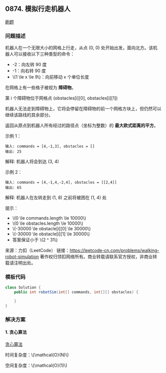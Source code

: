 <script src="https://cdn.bootcss.com/mathjax/2.7.7/MathJax.js?config=TeX-AMS-MML_HTMLorMML"></script>

## 0874. 模拟行走机器人

[刷题](qu0874/solu/Solution.java)

### 问题描述

机器人在一个无限大小的网格上行走，从点 (0, 0) 处开始出发，面向北方。该机器人可以接收以下三种类型的命令：

* -2：向左转 90 度
* -1：向右转 90 度
* \\(1 \le x \le 9\\)：向前移动 x 个单位长度

在网格上有一些格子被视为 **障碍物**。

第 i 个障碍物位于网格点  (obstacles[i]\[0], obstacles[i]\[1])

机器人无法走到障碍物上，它将会停留在障碍物的前一个网格方块上，但仍然可以继续该路线的其余部分。

返回从原点到机器人所有经过的路径点（坐标为整数）的 **最大欧式距离的平方**。

 

示例 1：

```
输入: commands = [4,-1,3], obstacles = []
输出: 25
```
解释: 机器人将会到达 (3, 4)

示例 2：

```
输入: commands = [4,-1,4,-2,4], obstacles = [[2,4]]
输出: 65
```
解释: 机器人在左转走到 (1, 8) 之前将被困在 (1, 4) 处

 

提示：

* \\(0 \le commands.length \le 10000\\)
* \\(0 \le obstacles.length \le 10000\\)
* \\(-30000 \le obstacle[i]\[0] \le 30000\\)
* \\(-30000 \le obstacle[i]\[1] \le 30000\\)
* 答案保证小于 \\(2 ^ 31\\)

来源：力扣（LeetCode）
链接：https://leetcode-cn.com/problems/walking-robot-simulation
著作权归领扣网络所有。商业转载请联系官方授权，非商业转载请注明出处。

### 模板代码

``` java
class Solution {
    public int robotSim(int[] commands, int[][] obstacles) {

    }
}
```

### 解决方案

#### 1. 贪心算法

[贪心算法](qu0874/solu1/Solution.java)

时间复杂度：\\(\mathcal{O}(N)\\)

空间复杂度：\\(\mathcal{O}(1)\\)
